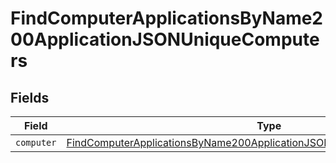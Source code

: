 # FindComputerApplicationsByName200ApplicationJSONUniqueComputers


## Fields

| Field                                                                                                                                                                           | Type                                                                                                                                                                            | Required                                                                                                                                                                        | Description                                                                                                                                                                     |
| ------------------------------------------------------------------------------------------------------------------------------------------------------------------------------- | ------------------------------------------------------------------------------------------------------------------------------------------------------------------------------- | ------------------------------------------------------------------------------------------------------------------------------------------------------------------------------- | ------------------------------------------------------------------------------------------------------------------------------------------------------------------------------- |
| `computer`                                                                                                                                                                      | [FindComputerApplicationsByName200ApplicationJSONUniqueComputersComputer](../../models/operations/findcomputerapplicationsbyname200applicationjsonuniquecomputerscomputer.md)[] | :heavy_minus_sign:                                                                                                                                                              | N/A                                                                                                                                                                             |